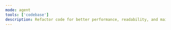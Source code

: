 ```yaml
---
mode: agent
tools: ['codebase']
description: Refactor code for better performance, readability, and maintainability
---
```

